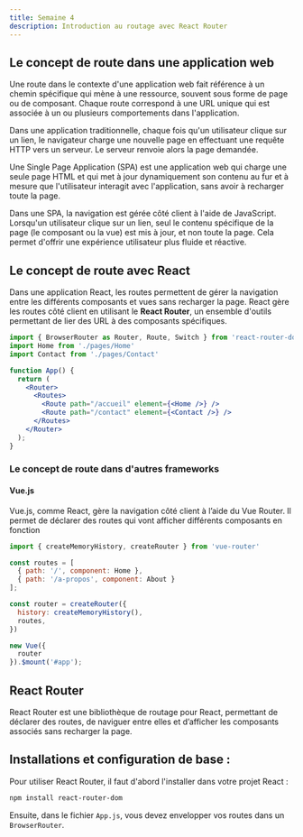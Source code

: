 ```yaml
---
title: Semaine 4
description: Introduction au routage avec React Router
---
```


## Le concept de route dans une application web

Une route dans le contexte d'une application web fait référence à un chemin spécifique qui mène à une ressource, souvent sous forme de page ou de composant. Chaque route correspond à une URL unique qui est associée à un ou plusieurs comportements dans l'application.

Dans une application traditionnelle, chaque fois qu'un utilisateur clique sur un lien, le navigateur charge une nouvelle page en effectuant une requête HTTP vers un serveur. Le serveur renvoie alors la page demandée. 

Une Single Page Application (SPA) est une application web qui charge une seule page HTML et qui met à jour dynamiquement son contenu au fur et à mesure que l'utilisateur interagit avec l'application, sans avoir à recharger toute la page.

Dans une SPA, la navigation est gérée côté client à l'aide de JavaScript. Lorsqu'un utilisateur clique sur un lien, seul le contenu spécifique de la page (le composant ou la vue) est mis à jour, et non toute la page. Cela permet d'offrir une expérience utilisateur plus fluide et réactive.

## Le concept de route avec React

Dans une application React, les routes permettent de gérer la navigation entre les différents composants et vues sans recharger la page. React gère les routes côté client en utilisant le **React Router**, un ensemble d'outils permettant de lier des URL à des composants spécifiques.

```jsx
import { BrowserRouter as Router, Route, Switch } from 'react-router-dom';
import Home from './pages/Home'
import Contact from './pages/Contact'

function App() {
  return (
    <Router>
      <Routes>
        <Route path="/accueil" element={<Home />} />
        <Route path="/contact" element={<Contact />} />
      </Routes>
    </Router>
  );
}
```

###  Le concept de route dans d'autres frameworks

#### Vue.js

Vue.js, comme React, gère la navigation côté client à l’aide du Vue Router. Il permet de déclarer des routes qui vont afficher différents composants en fonction 

```js
import { createMemoryHistory, createRouter } from 'vue-router'

const routes = [
  { path: '/', component: Home },
  { path: '/a-propos', component: About }
];

const router = createRouter({
  history: createMemoryHistory(),
  routes,
})

new Vue({
  router
}).$mount('#app');
```

## React Router

React Router est une bibliothèque de routage pour React, permettant de déclarer des routes, de naviguer entre elles et d’afficher les composants associés sans recharger la page.


## Installations et configuration de base :
Pour utiliser React Router, il faut d'abord l'installer dans votre projet React :

```sh
npm install react-router-dom
```

Ensuite, dans le fichier `App.js`, vous devez envelopper vos routes dans un `BrowserRouter`.

<!-- ### Les composants principaux :

- `Route` : permet de rendre un composant basé sur une correspondance d'URL.
- `Routes` : rend uniquement le premier Route ou Redirect qui correspond à l'URL.
- `Link` : permet de créer des liens de navigation.
- `useHistory`, `useLocation` : hooks permettant d'interagir avec l'historique de navigation et la localisation.


##  Premier coup d'œil sur le Context API

Le Context API de React permet de partager des données entre plusieurs composants sans avoir à passer explicitement les props de parent à enfant, ce qui simplifie la gestion de l’état dans des applications complexes.

:::note
Le Context API est utile lorsque vous avez des données qui doivent être accessibles par plusieurs composants à différents niveaux de l'arbre de composants. Cela peut être des informations comme le thème de l’application, la langue, ou l’état de l'utilisateur.
:::

React Router utilise le Context API pour partager des informations sur la navigation (comme l'URL actuelle et l'historique) à travers l'arbre de composants, ce qui permet à tous les composants d'accéder facilement aux informations liées à la navigation sans avoir à passer ces informations explicitement via des props.

## Organisation d'une application en page

:::note
Dans une application React avec React Router, les pages sont en réalité des composants React. Ce qui distingue une "page" d'un autre composant est principalement son rôle dans l'application : une page représente une vue complète ou une section de l'interface utilisateur liée à une route spécifique.
:::

```sh
/src
  /components
    Header.js
    Sidebar.js
  /pages
    Home.js
    About.js
    Contact.js
    Product.js
  App.js
  index.js
```
- /components : Contient des composants réutilisables comme le header, la barre latérale, etc.
- /pages : Contient les pages principales de l'application, chacune correspondant à une route.
- App.js : Le fichier principal où le Router et les Routes sont définis. -->